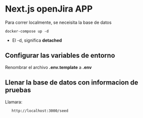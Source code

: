 # Next.js openJira APP
Para correr localmente, se neceisita la base de datos

```
docker-compose up -d
```

* El -d, significa __detached__

## Configurar las variables de entorno
Renombrar el archivo __.env.template__ a  __.env__

## Llenar la base de datos con informacion de pruebas
Llamara: 
```
   http://localhost:3000/seed
```
